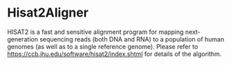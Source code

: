 # Hisat2Aligner
HISAT2 is a fast and sensitive alignment program for mapping next-generation sequencing reads (both DNA and RNA) to a population of human genomes (as well as to a single reference genome). Please refer to https://ccb.jhu.edu/software/hisat2/index.shtml for details of the algorithm.